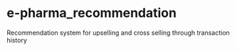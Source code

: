# e-pharma_recommendation
Recommendation system for upselling and cross selling through transaction history
